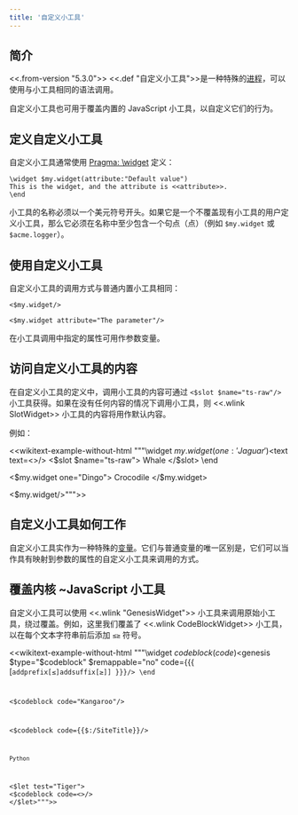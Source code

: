 ```yaml
---
title: '自定义小工具'
---
```


## 简介

<<.from-version "5.3.0">> <<.def "自定义小工具">>是一种特殊的[进程](Procedures)，可以使用与小工具相同的语法调用。

自定义小工具也可用于覆盖内置的 JavaScript 小工具，以自定义它们的行为。

## 定义自定义小工具

自定义小工具通常使用 [Pragma: \widget](#Pragma%3A%20%5Cwidget) 定义：

```
\widget $my.widget(attribute:"Default value")
This is the widget, and the attribute is <<attribute>>.
\end
```

小工具的名称必须以一个美元符号开头。如果它是一个不覆盖现有小工具的用户定义小工具，那么它必须在名称中至少包含一个句点（点）（例如 `$my.widget` 或 `$acme.logger`）。

## 使用自定义小工具

自定义小工具的调用方式与普通内置小工具相同：

```
<$my.widget/>

<$my.widget attribute="The parameter"/>
```

在小工具调用中指定的属性可用作参数变量。

## 访问自定义小工具的内容

在自定义小工具的定义中，调用小工具的内容可通过 `<$slot $name="ts-raw"/>` 小工具获得。如果在没有任何内容的情况下调用小工具，则 <<.wlink SlotWidget>> 小工具的内容将用作默认内容。

例如：

<<wikitext-example-without-html """\widget $my.widget(one:'Jaguar')
<$text text=<<one>>/>
<$slot $name="ts-raw">
	Whale
</$slot>
\end

<$my.widget one="Dingo">
	Crocodile
</$my.widget>

<$my.widget/>""">>

## 自定义小工具如何工作

自定义小工具实作为一种特殊的[变量](Variables)。它们与普通变量的唯一区别是，它们可以当作具有映射到参数的属性的自定义小工具来调用的方式。

## 覆盖内核 ~JavaScript 小工具

自定义小工具可以使用 <<.wlink "GenesisWidget">> 小工具来调用原始小工具，绕过覆盖。例如，这里我们覆盖了 <<.wlink CodeBlockWidget>> 小工具，以在每个文本字符串前后添加 `≤≥` 符号。

<<wikitext-example-without-html """\widget $codeblock(code)
<$genesis $type="$codeblock" $remappable="no" code={{{ [<code>addprefix[≤]addsuffix[≥]] }}}/>
\end

<$codeblock code="Kangaroo"/>

<$codeblock code={{$:/SiteTitle}}/>

```
Python
```

<$let test="Tiger">
<$codeblock code=<<test>>/>
</$let>""">>
